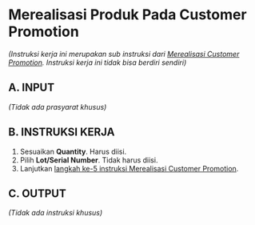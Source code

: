 # Merealisasi Produk Pada Customer Promotion

*(Instruksi kerja ini merupakan sub instruksi dari [Merealisasi Customer Promotion](./transfer.md). Instruksi kerja ini tidak bisa berdiri sendiri)*

## A. INPUT

*(Tidak ada prasyarat khusus)*

## B. INSTRUKSI KERJA

1. Sesuaikan **Quantity**. Harus diisi.
2. Pilih **Lot/Serial Number**. Tidak harus diisi.
3. Lanjutkan [langkah ke-5 instruksi Merealisasi Customer Promotion](./transfer.md#l5).

## C. OUTPUT

*(Tidak ada instruksi khusus)*
